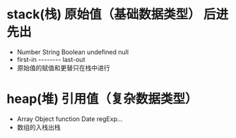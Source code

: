 # stack(栈) 原始值（基础数据类型）  后进先出 
- Number String Boolean  undefined null
- first-in -------- last-out
- 原始值的赋值和更替只在栈中进行

# heap(堆) 引用值（复杂数据类型）
- Array Object function Date regExp...
- 数组的入栈出栈